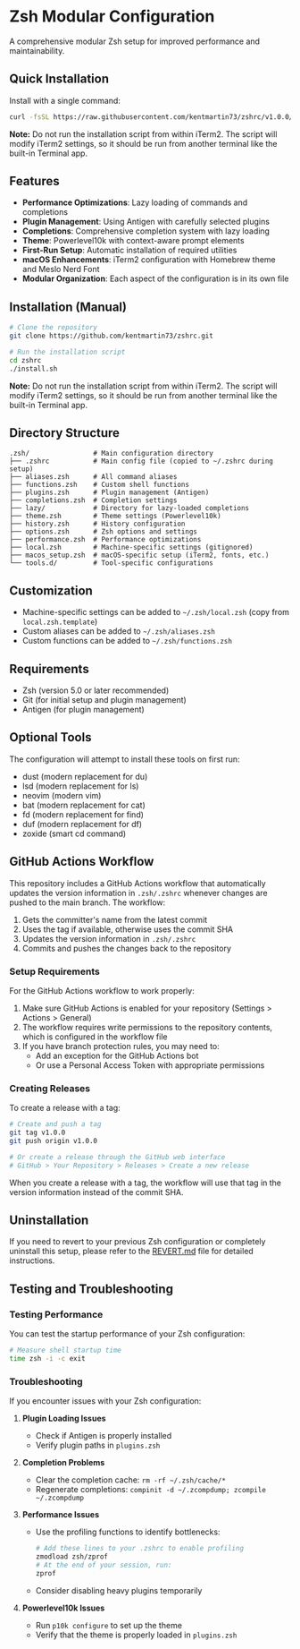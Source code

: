 # Zsh Modular Configuration

A comprehensive modular Zsh setup for improved performance and maintainability.

## Quick Installation

Install with a single command:

```bash
curl -fsSL https://raw.githubusercontent.com/kentmartin73/zshrc/v1.0.0/install.sh | bash
```

**Note:** Do not run the installation script from within iTerm2. The script will modify iTerm2 settings, so it should be run from another terminal like the built-in Terminal app.

## Features

- **Performance Optimizations**: Lazy loading of commands and completions
- **Plugin Management**: Using Antigen with carefully selected plugins
- **Completions**: Comprehensive completion system with lazy loading
- **Theme**: Powerlevel10k with context-aware prompt elements
- **First-Run Setup**: Automatic installation of required utilities
- **macOS Enhancements**: iTerm2 configuration with Homebrew theme and Meslo Nerd Font
- **Modular Organization**: Each aspect of the configuration is in its own file

## Installation (Manual)

```bash
# Clone the repository
git clone https://github.com/kentmartin73/zshrc.git

# Run the installation script
cd zshrc
./install.sh
```

**Note:** Do not run the installation script from within iTerm2. The script will modify iTerm2 settings, so it should be run from another terminal like the built-in Terminal app.

## Directory Structure

```
.zsh/                # Main configuration directory
├── .zshrc           # Main config file (copied to ~/.zshrc during setup)
├── aliases.zsh      # All command aliases
├── functions.zsh    # Custom shell functions
├── plugins.zsh      # Plugin management (Antigen)
├── completions.zsh  # Completion settings
├── lazy/            # Directory for lazy-loaded completions
├── theme.zsh        # Theme settings (Powerlevel10k)
├── history.zsh      # History configuration
├── options.zsh      # Zsh options and settings
├── performance.zsh  # Performance optimizations
├── local.zsh        # Machine-specific settings (gitignored)
├── macos_setup.zsh  # macOS-specific setup (iTerm2, fonts, etc.)
└── tools.d/         # Tool-specific configurations
```

## Customization

- Machine-specific settings can be added to `~/.zsh/local.zsh` (copy from `local.zsh.template`)
- Custom aliases can be added to `~/.zsh/aliases.zsh`
- Custom functions can be added to `~/.zsh/functions.zsh`

## Requirements

- Zsh (version 5.0 or later recommended)
- Git (for initial setup and plugin management)
- Antigen (for plugin management)

## Optional Tools

The configuration will attempt to install these tools on first run:

- dust (modern replacement for du)
- lsd (modern replacement for ls)
- neovim (modern vim)
- bat (modern replacement for cat)
- fd (modern replacement for find)
- duf (modern replacement for df)
- zoxide (smart cd command)

## GitHub Actions Workflow

This repository includes a GitHub Actions workflow that automatically updates the version information in `.zsh/.zshrc` whenever changes are pushed to the main branch. The workflow:

1. Gets the committer's name from the latest commit
2. Uses the tag if available, otherwise uses the commit SHA
3. Updates the version information in `.zsh/.zshrc`
4. Commits and pushes the changes back to the repository

### Setup Requirements

For the GitHub Actions workflow to work properly:

1. Make sure GitHub Actions is enabled for your repository (Settings > Actions > General)
2. The workflow requires write permissions to the repository contents, which is configured in the workflow file
3. If you have branch protection rules, you may need to:
   - Add an exception for the GitHub Actions bot
   - Or use a Personal Access Token with appropriate permissions

### Creating Releases

To create a release with a tag:

```bash
# Create and push a tag
git tag v1.0.0
git push origin v1.0.0

# Or create a release through the GitHub web interface
# GitHub > Your Repository > Releases > Create a new release
```

When you create a release with a tag, the workflow will use that tag in the version information instead of the commit SHA.

## Uninstallation

If you need to revert to your previous Zsh configuration or completely uninstall this setup, please refer to the [REVERT.md](REVERT.md) file for detailed instructions.

## Testing and Troubleshooting

### Testing Performance

You can test the startup performance of your Zsh configuration:

```bash
# Measure shell startup time
time zsh -i -c exit
```

### Troubleshooting

If you encounter issues with your Zsh configuration:

1. **Plugin Loading Issues**
   - Check if Antigen is properly installed
   - Verify plugin paths in `plugins.zsh`

2. **Completion Problems**
   - Clear the completion cache: `rm -rf ~/.zsh/cache/*`
   - Regenerate completions: `compinit -d ~/.zcompdump; zcompile ~/.zcompdump`

3. **Performance Issues**
   - Use the profiling functions to identify bottlenecks:
     ```bash
     # Add these lines to your .zshrc to enable profiling
     zmodload zsh/zprof
     # At the end of your session, run:
     zprof
     ```
   - Consider disabling heavy plugins temporarily

4. **Powerlevel10k Issues**
   - Run `p10k configure` to set up the theme
   - Verify that the theme is properly loaded in `plugins.zsh`